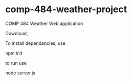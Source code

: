 # comp-484-weather-project
COMP 484 Weather Web application

Download,

To install dependancies, use

npm init

to run use

node server.js
